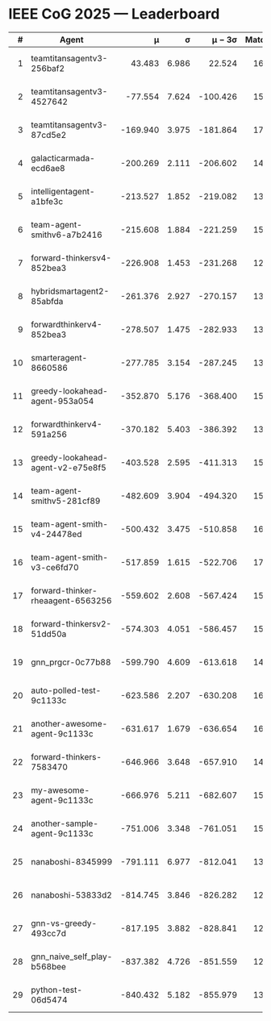# IEEE CoG 2025 — Leaderboard

| # | Agent | μ | σ | μ − 3σ | Matches | Updated |
|---:|---|---:|---:|---:|---:|---|
| 1 | teamtitansagentv3-256baf2 | 43.483 | 6.986 | 22.524 | 16296 | 2025-08-23 16:17 |
| 2 | teamtitansagentv3-4527642 | -77.554 | 7.624 | -100.426 | 15510 | 2025-08-23 16:17 |
| 3 | teamtitansagentv3-87cd5e2 | -169.940 | 3.975 | -181.864 | 17066 | 2025-08-23 16:17 |
| 4 | galacticarmada-ecd6ae8 | -200.269 | 2.111 | -206.602 | 14860 | 2025-08-23 16:17 |
| 5 | intelligentagent-a1bfe3c | -213.527 | 1.852 | -219.082 | 13388 | 2025-08-23 16:17 |
| 6 | team-agent-smithv6-a7b2416 | -215.608 | 1.884 | -221.259 | 15880 | 2025-08-23 16:17 |
| 7 | forward-thinkersv4-852bea3 | -226.908 | 1.453 | -231.268 | 12838 | 2025-08-23 16:17 |
| 8 | hybridsmartagent2-85abfda | -261.376 | 2.927 | -270.157 | 13800 | 2025-08-23 16:17 |
| 9 | forwardthinkerv4-852bea3 | -278.507 | 1.475 | -282.933 | 13037 | 2025-08-23 16:17 |
| 10 | smarteragent-8660586 | -277.785 | 3.154 | -287.245 | 13650 | 2025-08-23 16:17 |
| 11 | greedy-lookahead-agent-953a054 | -352.870 | 5.176 | -368.400 | 15070 | 2025-08-23 16:17 |
| 12 | forwardthinkerv4-591a256 | -370.182 | 5.403 | -386.392 | 13233 | 2025-08-23 16:17 |
| 13 | greedy-lookahead-agent-v2-e75e8f5 | -403.528 | 2.595 | -411.313 | 15930 | 2025-08-23 16:17 |
| 14 | team-agent-smithv5-281cf89 | -482.609 | 3.904 | -494.320 | 15660 | 2025-08-23 16:17 |
| 15 | team-agent-smith-v4-24478ed | -500.432 | 3.475 | -510.858 | 16462 | 2025-08-23 16:17 |
| 16 | team-agent-smith-v3-ce6fd70 | -517.859 | 1.615 | -522.706 | 17102 | 2025-08-23 16:17 |
| 17 | forward-thinker-rheaagent-6563256 | -559.602 | 2.608 | -567.424 | 15160 | 2025-08-23 16:17 |
| 18 | forward-thinkersv2-51dd50a | -574.303 | 4.051 | -586.457 | 15660 | 2025-08-23 16:17 |
| 19 | gnn_prgcr-0c77b88 | -599.790 | 4.609 | -613.618 | 14220 | 2025-08-23 16:17 |
| 20 | auto-polled-test-9c1133c | -623.586 | 2.207 | -630.208 | 16160 | 2025-08-23 16:17 |
| 21 | another-awesome-agent-9c1133c | -631.617 | 1.679 | -636.654 | 16840 | 2025-08-23 16:17 |
| 22 | forward-thinkers-7583470 | -646.966 | 3.648 | -657.910 | 14780 | 2025-08-23 16:17 |
| 23 | my-awesome-agent-9c1133c | -666.976 | 5.211 | -682.607 | 15860 | 2025-08-23 16:17 |
| 24 | another-sample-agent-9c1133c | -751.006 | 3.348 | -761.051 | 15920 | 2025-08-23 16:17 |
| 25 | nanaboshi-8345999 | -791.111 | 6.977 | -812.041 | 13410 | 2025-08-23 16:17 |
| 26 | nanaboshi-53833d2 | -814.745 | 3.846 | -826.282 | 12340 | 2025-08-23 16:17 |
| 27 | gnn-vs-greedy-493cc7d | -817.195 | 3.882 | -828.841 | 12920 | 2025-08-23 16:17 |
| 28 | gnn_naive_self_play-b568bee | -837.382 | 4.726 | -851.559 | 12820 | 2025-08-23 16:17 |
| 29 | python-test-06d5474 | -840.432 | 5.182 | -855.979 | 13070 | 2025-08-23 16:17 |
